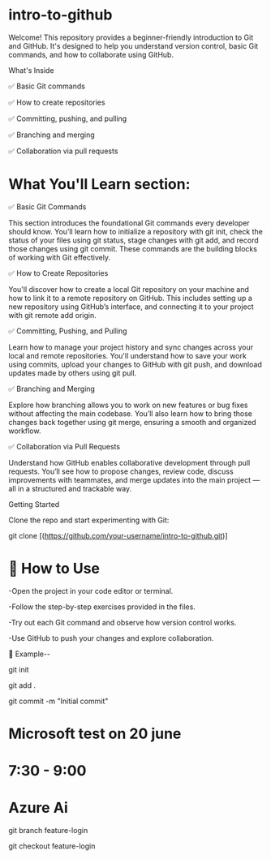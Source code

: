 # intro-to-github


Welcome! This repository provides a beginner-friendly introduction to Git and GitHub. It's designed to help you understand version control, basic Git commands, and how to collaborate using GitHub.


What's Inside

✅ Basic Git commands

✅ How to create repositories

✅ Committing, pushing, and pulling

✅ Branching and merging

✅ Collaboration via pull requests



# What You'll Learn section:


✅ Basic Git Commands

This section introduces the foundational Git commands every developer should know. You’ll learn how to initialize a repository with git init, check the status of your files using git status, stage changes with git add, and record those changes using git commit. These commands are the building blocks of working with Git effectively.

✅ How to Create Repositories

You'll discover how to create a local Git repository on your machine and how to link it to a remote repository on GitHub. This includes setting up a new repository using GitHub’s interface, and connecting it to your project with git remote add origin.

✅ Committing, Pushing, and Pulling

Learn how to manage your project history and sync changes across your local and remote repositories. You'll understand how to save your work using commits, upload your changes to GitHub with git push, and download updates made by others using git pull.

✅ Branching and Merging

Explore how branching allows you to work on new features or bug fixes without affecting the main codebase. You’ll also learn how to bring those changes back together using git merge, ensuring a smooth and organized workflow.

✅ Collaboration via Pull Requests

Understand how GitHub enables collaborative development through pull requests. You’ll see how to propose changes, review code, discuss improvements with teammates, and merge updates into the main project — all in a structured and trackable way.

Getting Started


Clone the repo and start experimenting with Git:

git clone [(https://github.com/your-username/intro-to-github.git)]


# 📄 How to Use

-Open the project in your code editor or terminal.

-Follow the step-by-step exercises provided in the files.

-Try out each Git command and observe how version control works.

-Use GitHub to push your changes and explore collaboration.



📸 Example--


git init

git add .

git commit -m "Initial commit"







# Microsoft test on 20 june






# 7:30 - 9:00 






# Azure Ai 









git branch feature-login

git checkout feature-login



